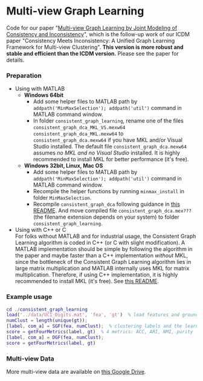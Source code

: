 # Multi-view Graph Learning
Code for our paper "[Multi-view Graph Learning by Joint Modeling of Consistency and Inconsistency](https://arxiv.org/abs/2008.10208)", which is the follow-up work of our ICDM paper "Consistency Meets Inconsistency: A Unified Graph Learning Framework for Multi-view Clustering". **This version is more robust and stable and efficient than the ICDM version.** Please see the paper for details. 


### Preparation
* Using with MATLAB
  * **Windows 64bit**
    * Add some helper files to MATLAB path by `addpath('MinMaxSelection'); addpath('util')` command in MATLAB command window.
    * In folder `consistent_graph_learning`, rename one of the files `consistent_graph_dca_MKL_VS.mexw64` `consistent_graph_dca_MKL.mexw64` to `consistent_graph_dca.mexw64` if you have MKL and/or Visual Studio installed. The default file `consistent_graph_dca.mexw64` assumes _no MKL and no Visual Studio_ installed. It is highly recommended to install MKL for better performance (it's free).
  * **Windows 32bit, Linux, Mac OS**  
    - Add some helper files to MATLAB path by `addpath('MinMaxSelection'); addpath('util')` command in MATLAB command window.
    - Recompile the helper functions by running `minmax_install` in folder `MinMaxSelection`.
    - Recompile `consistent_graph_dca` following guidance in [this README](https://github.com/youweiliang/Multi-view_Graph_Learning/tree/master/graph_learning_cpp). And move compiled file `consistent_graph_dca.mex???` (the filename extension depends on your system) to folder `consistent_graph_learning`.
* Using with C++ or C  
For folks without MATLAB and for industrial usage, the Consistent Graph Learning algorithm is coded in C++ (or C with slight modification). A MATLAB implementation should be simple by following the algorithm in the paper and maybe faster than a C++ implementation _without_ MKL, since the bottleneck of the Consistent Graph Learning algorithm lies in large matrix multiplication and MATLAB internally uses MKL for matrix multiplication. Therefore, if using C++ implementation, it is highly recommended to install MKL (it's free). See [this README](https://github.com/youweiliang/Multi-view_Graph_Learning/tree/master/graph_learning_cpp).

### Example usage
```MATLAB
cd ./consistent_graph_learning
load('../data/UCI_Digits.mat', 'fea', 'gt')  % load features and ground truth
numClust = length(unique(gt)); 
[label, com_a] = SGF(fea, numClust);  % clustering labels and the learned consistent graph
score = getFourMetrics(label, gt)  % 4 metrics: ACC, ARI, NMI, purity
[label, com_a] = DGF(fea, numClust);
score = getFourMetrics(label, gt)
```

### Multi-view Data
More multi-view data are available on [this Google Drive](https://drive.google.com/drive/folders/1vzJ19eGy7sAyLTFtM4IWkKzZhFJsi134?usp=sharing "multi-view data").
